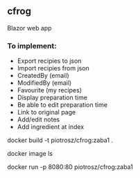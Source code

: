 ## cfrog

Blazor web app

### To implement:

- Export recipies to json
- Import recipies from json
- CreatedBy (email)
- ModifiedBy (email)
- Favourite (my recipes)
- Display preparation time
- Be able to edit preparation time
- Link to original page
- Add/edit notes
- Add ingredient at index

docker build -t piotrosz/cfrog:zaba1 .

docker image ls

docker run -p 8080:80 piotrosz/cfrog:zaba1 